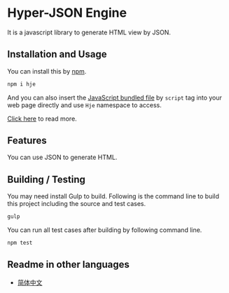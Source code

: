 # Hyper-JSON Engine

It is a javascript library to generate HTML view by JSON.

## Installation and Usage

You can install this by [npm](https://www.npmjs.com/package/hje).

```sh
npm i hje
```

And you can also insert the [JavaScript bundled file](./dist/index.js) by `script` tag into your web page directly and use `Hje` namespace to access.

[Click here](https://github.com/compositejs/hje/wiki/installation) to read more.

## Features

You can use JSON to generate HTML.

## Building / Testing

You may need install Gulp to build. Following is the command line to build this project including the source and test cases.

```sh
gulp
```

You can run all test cases after building by following command line.

```sh
npm test
```

## Readme in other languages

- [简体中文](https://github.com/compositejs/hje/wiki/shuoming)
